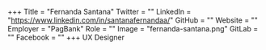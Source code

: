 +++
Title = "Fernanda Santana"
Twitter = ""
LinkedIn = "https://www.linkedin.com/in/santanafernandaa/"
GitHub = ""
Website = ""
Employer = "PagBank"
Role = ""
Image = "fernanda-santana.png"
GitLab = ""
Facebook = ""
+++
UX Designer